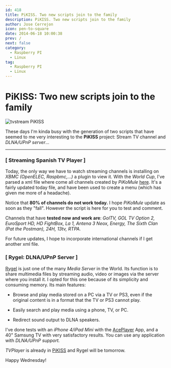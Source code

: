 ```yaml
---
id: 418
title: PiKISS. Two new scripts join to the family
description: PiKISS. Two new scripts join to the family
author: Jose Cerrejon
icon: pen-to-square
date: 2014-06-18 10:00:38
prev: /
next: false
category:
  - Raspberry PI
  - Linux
tag:
  - Raspberry PI
  - Linux
---
```


# PiKISS: Two new scripts join to the family

![tvstream PiKISS](/images/2014/06/tvstream.png)

These days I'm kinda busy with the generation of two scripts that have seemed to me very interesting to the **PiKISS** project: Stream TV channel and *DLNA/UPnP server*...

- - -
### [ Streaming Spanish TV Player ]

Today, the only way we have to watch streaming channels is installing on *XBMC (OpenELEC, Raspbmc,...)* a plugin to view it. With the *World Cup*, I've parsed a xml file where come all channels created by *PiKoMule* [here](http://www.compraschinas.net/foro/livestreams/lista-de-canales-para-livestream-solo-plus-liga-y-gol-tv/). It's a fairly updated today file, and have been used to create a menu (which has given me more of a headache).

Notice that **80% of channels do not work today.** I hope *PiKoMule* update as soon as they "fall". However the script is here for you to test and comment.

Channels that have **tested now and work are**: *GolTV, GOL TV Option 2, EuroSport HD, HD FightBox, La 1, Antena 3 Neox, Energy, The Sixth Clan (Pat the Postman), 24H, 13tv, RTPA.*

For future updates, I hope to incorporate international channels if I get another xml file.

### [ Rygel:  DLNA/UPnP Server ]

[Rygel](https://wiki.gnome.org/Projects/Rygel/) is just one of the many *Media Server* in the World. Its function is to share multimedia files by streaming audio, video or images via the server where you install it. I opted for this one because of its simplicity and consuming memory. Its main features:

* Browse and play media stored on a PC via a TV or PS3, even if the original content is in a format that the TV or PS3 cannot play.

* Easily search and play media using a phone, TV, or PC.

* Redirect sound output to DLNA speakers. 

I've done tests with an *iPhone 4/iPad Mini* with the [AcePlayer](https://itunes.apple.com/es/app/aceplayer-powerful-media-player/id463242636?mt=8) App, and a 40" Samsung TV with very satisfactory results. You can use any application with *DLNA/UPnP support.*

*TVPlayer* is already in [PiKISS](/post.php?id=409) and Rygel will be tomorrow.

Happy Wednesday!